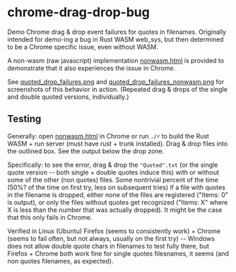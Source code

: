 # chrome-drag-drop-bug
Demo Chrome drag &amp; drop event failures for quotes in filenames. Originally intended for demo-ing a bug in Rust WASM web_sys, but then determined to be a Chrome specific issue, even without WASM.

A non-wasm (raw javascript) implementation [nonwasm.html](nonwasm.html) is provided to demonstrate that it also experiences the issue in Chrome.

See [quoted_drop_failures.png](quoted_drop_failures.png) and [quoted_drop_failures_nonwasm.png](quoted_drop_failures_nonwasm.png) for screenshots of this behavior in action. (Repeated drag & drops of the single and double quoted versions, individually.)

## Testing
Generally: open [nonwasm.html](nonwasm.html) in Chrome or run `./r` to build the Rust WASM + run server (must have rust + trunk installed). Drag & drop files into the outlined box. See the output below the drop zone.

Specifically: to see the error, drag & drop the `"Quoted".txt` (or the single quote version -- both single + double quotes induce this) with or without some of the other (non quotes) files. Some nontrivial percent of the time (50%? of the time on first try, less on subsequent tries) if a file with quotes in the filename is dropped, either none of the files are registered ("Items: 0" is output), or only the files without quotes get recognized ("Items: X" where X is less than the number that was actually dropped). It might be the case that this only fails in Chrome.

Verified in Linux (Ubuntu) Firefox (seems to consistently work) + Chrome (seems to fail often, but not always, usually on the first try) -- Windows does not allow double quote chars in filenames to test fully there, but Firefox + Chrome both work fine for single quotes filesnames, it seems (and non quotes filenames, as expected).

